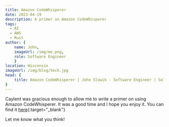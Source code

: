 ```yaml
---
title: Amazon CodeWhisperer
date: 2023-04-19
description: A primer on Amazon CodeWhisperer
tags: 
  - AI
  - AWS
  - Rust
author: { 
    name: John,
    imageUrl: /img/me.png,
    role: Software Engineer
    }
location: Wisconsin
imageUrl: /img/blog/tech.jpg
head: {
    title: Amazon CodeWhisperer | John Slowik - Software Engineer | Solutions Architect,
}
---
```


Caylent was gracious enough to allow me to write a primer on using Amazon CodeWhisperer. It was a good time and I
hope you enjoy it. You can find it [here](https://dev.to/jslow421/amazon-codewhisperer-demo-315b){:target="_blank"}

Let me know what you think!
